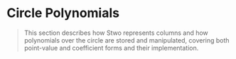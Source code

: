 # Circle Polynomials

> This section describes how Stwo represents columns and how polynomials over the circle are stored and manipulated, covering both point-value and coefficient forms and their implementation.